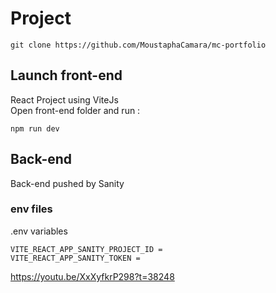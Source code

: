 # Project

```
git clone https://github.com/MoustaphaCamara/mc-portfolio
```

## Launch front-end

React Project using ViteJs <br />
Open front-end folder and run :

```
npm run dev
```

## Back-end

Back-end pushed by Sanity

### env files

.env variables

```
VITE_REACT_APP_SANITY_PROJECT_ID =
VITE_REACT_APP_SANITY_TOKEN =
```

<!-- stop at 10:37:28 -->

https://youtu.be/XxXyfkrP298?t=38248
